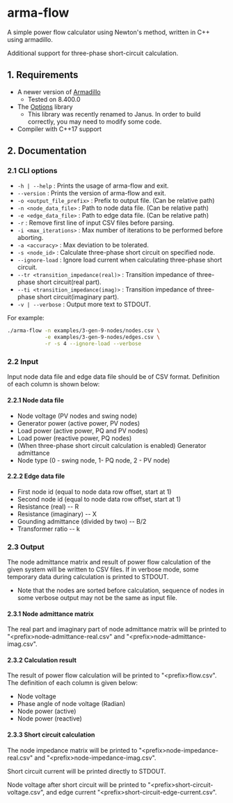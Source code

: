 # arma-flow

A simple power flow calculator using Newton's method, written in C++ using armadillo.

Additional support for three-phase short-circuit calculation.

## 1. Requirements

* A newer version of [Armadillo](http://arma.sourceforge.net/)
  * Tested on 8.400.0
* The [Options](https://mulholland.xyz/docs/options/) library
  * This library was recently renamed to Janus. In order to build correctly, you may need to modify some code.
* Compiler with C++17 support

## 2. Documentation

### 2.1 CLI options

* `-h | --help` : Prints the usage of arma-flow and exit.
* `--version` : Prints the version of arma-flow and exit.
* `-o <output_file_prefix>` : Prefix to output file. (Can be relative path)
* `-n <node_data_file>` : Path to node data file. (Can be relative path)
* `-e <edge_data_file>` : Path to edge data file. (Can be relative path)
* `-r` : Remove first line of input CSV files before parsing.
* `-i <max_iterations>` : Max number of iterations to be performed before aborting.
* `-a <accuracy>` : Max deviation to be tolerated.
* `-s <node_id>` : Calculate three-phase short circuit on specified node.
* `--ignore-load` : Ignore load current when calculating three-phase short circuit.
* `--tr <transition_impedance(real)>` : Transition impedance of three-phase short circuit(real part).
* `--ti <transition_impedance(imag)>` : Transition impedance of three-phase short circuit(imaginary part).
* `-v | --verbose` : Output more text to STDOUT.

For example:

```bash
./arma-flow -n examples/3-gen-9-nodes/nodes.csv \
            -e examples/3-gen-9-nodes/edges.csv \
            -r -s 4 --ignore-load --verbose
```

### 2.2 Input

Input node data file and edge data file should be of CSV format. Definition of each column is shown below:

#### 2.2.1 Node data file

* Node voltage (PV nodes and swing node)
* Generator power (active power, PV nodes)
* Load power (active power, PQ and PV nodes)
* Load power (reactive power, PQ nodes)
* (When three-phase short circuit calculation is enabled) Generator admittance
* Node type (0 - swing node, 1- PQ node, 2 - PV node)

#### 2.2.2 Edge data file

* First node id (equal to node data row offset, start at 1)
* Second node id (equal to node data row offset, start at 1)
* Resistance (real) -- R
* Resistance (imaginary) -- X
* Gounding admittance (divided by two) -- B/2
* Transformer ratio -- k

### 2.3 Output

The node admittance matrix and result of power flow calculation of the given system will be written to CSV files. If in verbose mode, some temporary data during calculation is printed to STDOUT.

* Note that the nodes are sorted before calculation, sequence of nodes in some verbose output may not be the same as input file.

#### 2.3.1 Node admittance matrix

The real part and imaginary part of node admittance matrix will be printed to "\<prefix\>node-admittance-real.csv" and "\<prefix\>node-admittance-imag.csv".

#### 2.3.2 Calculation result

The result of power flow calculation will be printed to "\<prefix\>flow.csv". The definition of each column is given below:

* Node voltage
* Phase angle of node voltage (Radian)
* Node power (active)
* Node power (reactive)

#### 2.3.3 Short circuit calculation

The node impedance matrix will be printed to "\<prefix\>node-impedance-real.csv" and "\<prefix\>node-impedance-imag.csv".

Short circuit current will be printed directly to STDOUT.

Node voltage after short circuit will be printed to "\<prefix\>short-circuit-voltage.csv", and edge current "\<prefix\>short-circuit-edge-current.csv".